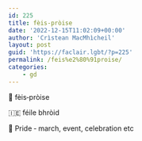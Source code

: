 ```yaml
---
id: 225
title: fèis‑pròise
date: '2022-12-15T11:02:09+00:00'
author: 'Crìstean MacMhìcheil'
layout: post
guid: 'https://faclair.lgbt/?p=225'
permalink: /feis%e2%80%91proise/
categories:
    - gd
---
```


&#x1f3f4;&#xe0067;&#xe0062;&#xe0073;&#xe0063;&#xe0074;&#xe007f; fèis‑pròise

&#x1f1ee;&#x1f1ea; féile bhròid

&#x1f3f4;&#xe0067;&#xe0062;&#xe0065;&#xe006e;&#xe0067;&#xe007f; Pride ‑ march, event, celebration etc
